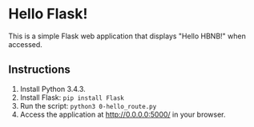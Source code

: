# Hello Flask!

This is a simple Flask web application that displays "Hello HBNB!" when accessed.

## Instructions

1. Install Python 3.4.3.
2. Install Flask: `pip install Flask`
3. Run the script: `python3 0-hello_route.py`
4. Access the application at http://0.0.0.0:5000/ in your browser.